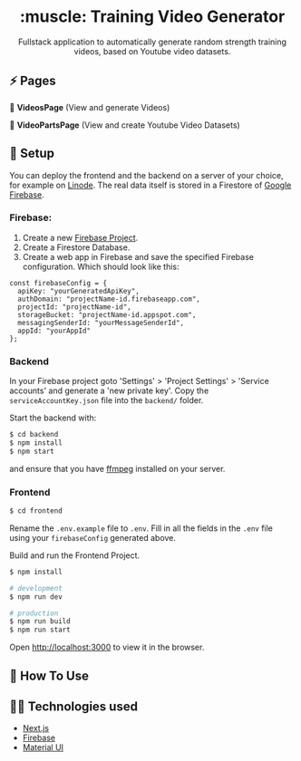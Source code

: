 <h1 align="center">:muscle: Training Video Generator</h1>
<p align="center">Fullstack application to automatically generate random strength training videos, based on Youtube video datasets.</p>

## :zap: Pages

:dart: **VideosPage** (View and generate Videos)

:dart: **VideoPartsPage** (View and create Youtube Video Datasets)

## 🔧 Setup

You can deploy the frontend and the backend on a server of your choice, for example on [Linode](https://www.linode.com/).
The real data itself is stored in a Firestore of [Google Firebase](https://console.firebase.google.com/).

### Firebase:

1. Create a new [Firebase Project](https://console.firebase.google.com/).
2. Create a Firestore Database.
3. Create a web app in Firebase and save the specified Firebase configuration. Which should look like this: 
```
const firebaseConfig = {
  apiKey: "yourGeneratedApiKey",
  authDomain: "projectName-id.firebaseapp.com",
  projectId: "projectName-id",
  storageBucket: "projectName-id.appspot.com",
  messagingSenderId: "yourMessageSenderId",
  appId: "yourAppId"
};
``` 

### Backend

In your Firebase project goto 'Settings' > 'Project Settings' > 'Service accounts' and generate a 'new private key'.
Copy the `serviceAccountKey.json` file into the `backend/` folder.

Start the backend with:

```bash
$ cd backend
$ npm install
$ npm start
```
and ensure that you have [ffmpeg](https://ffmpeg.org/) installed on your server.

### Frontend

```bash
$ cd frontend
```

Rename the `.env.example` file to `.env`. Fill in all the fields in the `.env` file using your `firebaseConfig` generated above.

Build and run the Frontend Project.

```bash
$ npm install

# development
$ npm run dev

# production
$ npm run build
$ npm run start
```

Open [http://localhost:3000](http://localhost:3000) to view it in the browser.

## 🚀 How To Use



## :technologist: Technologies used

* [Next.js](https://nextjs.org/)
* [Firebase](https://console.firebase.google.com/)
* [Material UI](https://mui.com/)
